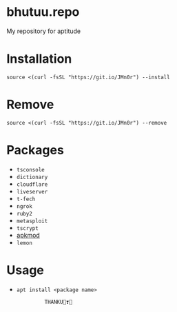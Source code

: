 # bhutuu.repo
My repository for aptitude
# Installation
```
source <(curl -fsSL "https://git.io/JMn0r") --install
```
# Remove
```
source <(curl -fsSL "https://git.io/JMn0r") --remove
```
# Packages
* ```tsconsole```
* ```dictionary```
* ```cloudflare```
* ```liveserver```
* ```t-fech```
* ```ngrok```
* ```ruby2```
* ```metasploit```
* ```tscrypt```
* <a href="https://github.com/Hax4us/Apkmod" target="_blank">apkmod</a>
* ```lemon```
# Usage
* ```apt install <package name>```

               THANKU👻❣️👻
